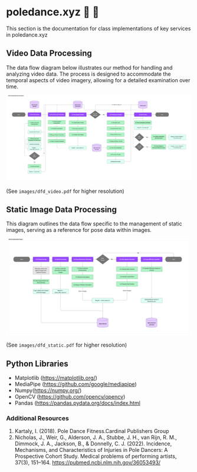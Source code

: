 # poledance.xyz 💃 🕺

This section is the documentation for class implementations of key services in poledance.xyz 

## Video Data Processing

The data flow diagram below illustrates our method for handling and analyzing video data. The process is designed to accommodate the temporal aspects of video imagery, allowing for a detailed examination over time.

![DFD Flow for Handling Static Images](images/dfd_video.png)

(See `images/dfd_video.pdf` for higher resolution)

## Static Image Data Processing

This diagram outlines the data flow specific to the management of static images, serving as a reference for pose data within images.

![DFD Flow for Handling Static Images](images/dfd_static.png)

(See `images/dfd_static.pdf` for higher resolution)

## Python Libraries

- Matplotlib (https://matplotlib.org/)
- MediaPipe (https://github.com/google/mediapipe)
- Numpy(https://numpy.org/)
- OpenCV (https://github.com/opencv/opencv)
- Pandas (https://pandas.pydata.org/docs/index.html

### Additional Resources

1. Kartaly, I. (2018). Pole Dance Fitness.Cardinal Publishers Group
2. Nicholas, J., Weir, G., Alderson, J. A., Stubbe, J. H., van Rijn, R. M., Dimmock, J. A., Jackson, B., & Donnelly, C. J. (2022). Incidence, Mechanisms, and Characteristics of Injuries in Pole Dancers: A Prospective Cohort Study. Medical problems of performing artists, 37(3), 151–164. https://pubmed.ncbi.nlm.nih.gov/36053493/